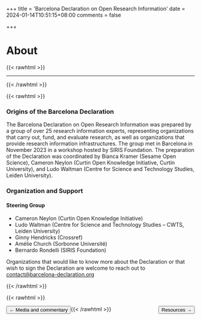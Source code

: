 +++
title = 'Barcelona Declaration on Open Research Information'
date = 2024-01-14T10:51:15+08:00
comments = false

+++

# About
{{< rawhtml >}}
<hr class="small">
{{< /rawhtml >}}

{{< rawhtml >}}
<div class="well about">
<h3>Origins of the Barcelona Declaration</h3>
<p>
The Barcelona Declaration on Open Research Information was prepared by a group of over 25 research information experts, representing organizations that carry out, fund, and evaluate research, as well as organizations that provide research information infrastructures. The group met in Barcelona in November 2023 in a workshop hosted by SIRIS Foundation. The preparation of the Declaration was coordinated by Bianca Kramer (Sesame Open Science), Cameron Neylon (Curtin Open Knowledge Initiative, Curtin University), and Ludo Waltman (Centre for Science and Technology Studies, Leiden University). 
</p>
<p>
<h3>Organization and Support</h3>
<p>
</p>
<h4>Steering Group</h4>
<ul>
  <li>Cameron Neylon (Curtin Open Knowledge Initiative)</li>
  <li>Ludo Waltman (Centre for Science and Technology Studies – CWTS, Leiden University)</li>
  <li>Ginny Hendricks (Crossref)</li>
  <li>Amélie Church (Sorbonne Université)</li>
  <li>Bernardo Rondelli (SIRIS Foundation)</li>
</ul>
Organizations that would like to know more about the Declaration or that wish to sign the Declaration are welcome to reach out to
<a href="mailto:contact@barcelona-declaration.org" title="contact@barcelona-declaration.org">contact@barcelona-declaration.org</a>
</p>
</div>
{{< /rawhtml >}}

{{< rawhtml >}}

<button style="float:left" onclick="document.location='/media'">&larr; Media and commentary</button> 

<button style="float:right" onclick="document.location='/resources'">Resources &rarr;</button>

{{< /rawhtml >}}
